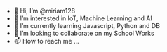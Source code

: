 - 👋 Hi, I’m @miriam128
- 👀 I’m interested in IoT, Machine Learning and AI
- 🌱 I’m currently learning Javascript, Python and DB
- 💞️ I’m looking to collaborate on my School Works
- 📫 How to reach me ...

<!---
miriam128/miriam128 is a ✨ special ✨ repository because its `README.md` (this file) appears on your GitHub profile.
You can click the Preview link to take a look at your changes.
--->

